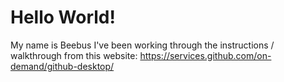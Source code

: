 # Hello World!
My name is Beebus
I've been working through the instructions / walkthrough from this website:
https://services.github.com/on-demand/github-desktop/